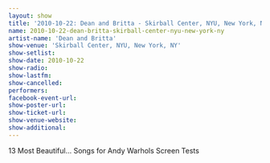 ```yaml
---
layout: show
title: '2010-10-22: Dean and Britta - Skirball Center, NYU, New York, NY'
name: 2010-10-22-dean-britta-skirball-center-nyu-new-york-ny
artist-name: 'Dean and Britta'
show-venue: 'Skirball Center, NYU, New York, NY'
show-setlist: 
show-date: 2010-10-22
show-radio: 
show-lastfm: 
show-cancelled: 
performers: 
facebook-event-url: 
show-poster-url: 
show-ticket-url: 
show-venue-website: 
show-additional: 
---
```


13 Most Beautiful... Songs for Andy Warhols Screen Tests